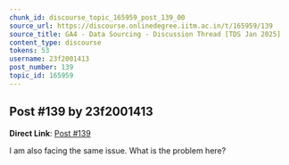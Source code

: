 ```yaml
---
chunk_id: discourse_topic_165959_post_139_00
source_url: https://discourse.onlinedegree.iitm.ac.in/t/165959/139
source_title: GA4 - Data Sourcing - Discussion Thread [TDS Jan 2025]
content_type: discourse
tokens: 53
username: 23f2001413
post_number: 139
topic_id: 165959
---
```


## Post #139 by 23f2001413

**Direct Link**: [Post #139](https://discourse.onlinedegree.iitm.ac.in/t/165959/139)

I am also facing the same issue. What is the problem here?
